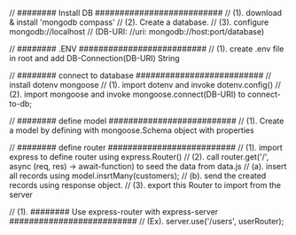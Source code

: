 // ######## Install DB ##########################
// (1). download & install 'mongodb compass' 
// (2). Create a database.
// (3). configure mongodb://localhost 
//      (DB-URI: //uri: mongodb://host:port/database)

// ######## .ENV ##########################
// (1). create .env file in root and add DB-Connection(DB-URI) String

// ######## connect to database ##########################
// install dotenv mongoose
// (1). import dotenv and invoke dotenv.config()
// (2). import mongoose and invoke mongoose.connect(DB-URI) to connect-to-db;

// ######## define model ##########################
// (1). Create a model by defining with mongoose.Schema object with properties 

// ######## define router ##########################
// (1). import express to define router using express.Router()
// (2). call router.get('/', async (req, res) -> await-function) to seed the data from data.js
//  (a). insert all records using model.insrtMany(customers);
//  (b). send the created records using response object.
// (3). export this Router to import from the server

// (1). ######## Use express-router with express-server ##########################
// (Ex).    server.use('/users', userRouter);
